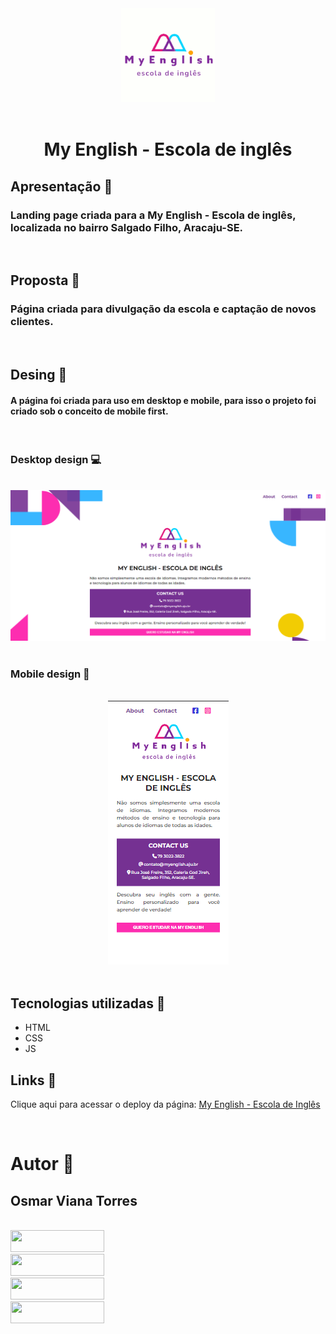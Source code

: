 <div align="center">
<img src="./src/img/favicon-32x32.png" width="150px">
</div>
<br/>
<h1 align="center"><b>My English - Escola de inglês</b></h1>

## <b>Apresentação 🎥</b>

### Landing page criada para a <b>My English - Escola de inglês</b>, localizada no bairro Salgado Filho, Aracaju-SE.

</br>

## <b>Proposta 📑</b>

### Página criada para divulgação da escola e captação de novos clientes.

</br>

## <b>Desing 🎨</b>

#### A página foi criada para uso em desktop e mobile, para isso o projeto foi criado sob o conceito de mobile first.

</br>

### <b>Desktop design</b> 💻

</br>
<div align="center">
<img src="./design/desktop-design.png">
</div>
</br>

### <b>Mobile design</b> 📱

</br>
<div align="center">
<img src="./design/mobile-design.png">
</div>
</br>

## <b>Tecnologias utilizadas 🔧</b>

- HTML
- CSS
- JS
  </br>

## <b>Links 🔗</b>

Clique aqui para acessar o deploy da página:
[My English - Escola de Inglês](https://osmarviana.github.io/escola-de-ingles/)

</br>

# <b>Autor</b> 🧐

## <b>Osmar Viana Torres</b>
</br>
<div align="left"> 
  <a href="https://www.instagram.com/osmarvianatorres/" target="_blank">
  <img src="https://img.shields.io/badge/-Instagram-%23D5109A?style=for-the-badge&logo=instagram&logoColor=white" target="_blank" width="150px" height="35px">
  </a>
  </br>
  <a href = "mailto:osmarvianatorres@gmail.com" target="_blank">
  <img src="https://img.shields.io/badge/-Gmail-%23E4405F?style=for-the-badge&logo=gmail&logoColor=white" target="_blank" width="150px" height="35px">
  </a>
  </br>
  <a href="https://www.linkedin.com/in/osmarvianatorres" target="_blank">
  <img src="https://img.shields.io/badge/-LinkedIn-%230077B5?style=for-the-badge&logo=linkedin&logoColor=white" target="_blank" width="150px" height="35px">
  </a>
  </br>
  <a href="https://github.com/osmarviana" target="_blank">
  <img src="https://img.shields.io/badge/-github-%23333?style=for-the-badge&logo=github&logoColor=white" target="_blank" width="150px" height="35px">
  </a>
   
</div>
